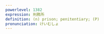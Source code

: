 ```yaml
---
powerlevel: 1382
expression: 刑務所
definition: (n) prison; penitentiary; (P)
pronunciation: けいむしょ
---
```

